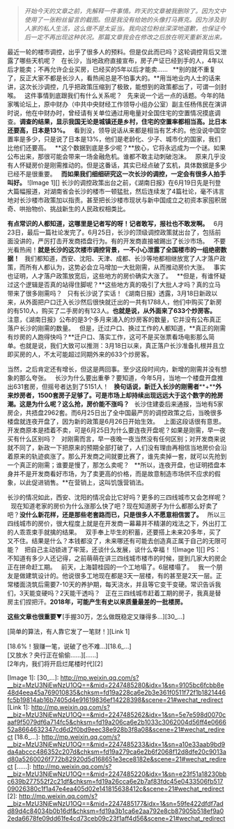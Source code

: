 > *开始今天的文章之前，先解释一件事情。昨天的文章被我删除了。因为文中使用了一张粉丝留言的截图。但是我没有给她的头像打马赛克。因为涉及到人家的私人生活，这么做不是太妥当。我向这位粉丝深深地道歉，也保证今后一定不再出现这种状况。那篇文章我会在修改之后放在明天重新发出来。*
  
最近一轮的楼市调控，出乎了很多人的预料。但是仅此而已吗？这轮调控背后又泄露了哪些天机呢？
 
在长沙，当地政府直接宣布，房子产证已经到手的人，4年以后才能卖；不再允许企业买房，已经买的5年以后才能卖……
 
**别的就不重复了，反正大家不都是长沙人，看热闹总是不怕事大的。**用当地业内人士的话来讲，这次长沙调控，几乎把政策压缩到了极致，能想到的政策都出了，可谓一剑封喉。
 
这件事情到底跟我们有什么关系呢？
 
先来说一个远一点的话题。今年的陆家嘴论坛上，原中财办（中共中央财经工作领导小组办公室）副主任杨伟民在演讲时说，他在中财办时，曾经请有关单位通过用电量对全国住宅的空置情况摸底调查。**调查的结果，显示我国无论是城镇还是乡村，住宅的空置率都相当高。比日本还要高，日本是****13%****。**
 
看到没，领导说话从来都是相当有艺术的。他没说中国空置率是多少，只是说了日本是13%，他们是老龄化、少子、城市化的国家，我们比他们还要高。
 
**这个数据到底是多少呢？**放心，它将永远成为一个谜。如果公布出来，那很可能会带来一场金融危机。谁都不敢主动刺破泡沫。
 
原来几乎没有人怀疑房价是刚需推动的。但是这番话，其实已经点破了玄机，具体数据是多少已经不是很重要。
 
**而如果我们细细研究这一次长沙的调控，一定会有很多人拍手叫好。**
![Image 1][]
长沙的调控政策出台之前，《湖南日报》在6月19日先是刊登大篇幅报道，对湖南省会长沙的楼市一顿猛批，然后连续发了4篇社论，毫不讳言地对长沙楼市政策加以指责。甚至把长沙楼市现状与新中国成立之初资本家囤积居奇、哄抬物价、挑战新生的人民政权相类比。
  
**有点常识的人都知道，这哪里是记者写的呀！记者敢写，报社也不敢发啊。**
 
6月23日，最后一篇社论发完了。6月25日，长沙的顶级调控政策就出台了，包括前面没讲的，严厉打击开发商捂盘行为。有的开发商直接被踢出了长沙市场。
 
不要光看热闹！**就是长沙的这次楼市调控背景，一不小心泄露了全国楼市的一组绝密数据！**
 
我们都知道，西安、沈阳、天津、成都、长沙等地都相继放宽了人才落户政策，而所有人都认为，这势必会立马增加一大批刚需，从而推动房价大涨。
 
事实也证明，人才落户政策放宽后，这些地方的房价确实大涨了。
 
**但是，有谁怀疑过这个逻辑是否真的站得住脚呢？**这些地方真的吸引了大批人才吗？真的立马带来了很多刚需吗？
 
只有长沙说了实话！《湖南日报》透露，3月18日新政以来，从外面把户口迁入长沙然后很快就迁出的一共有1788人，他们中购买了新房的有510人，购买了二手房的有123人。**也就是说，从外面来了****633****个炒房客。**
 
注意，《湖南日报》公布的是3个多月来涌入的炒房客的数量，它并没有公布真正落户长沙的刚需的数量。
 
但是，迁过户口、换过工作的人都知道，**真正的刚需有炒房的人跑得快吗？**迁户口、落实工作，这可不是买张票看场电影那么简单。也就是说，我们大致可以推测：3月18日以来，真正落户长沙准备扎根并且立即买房的人，不太可能超过同期外来的633个炒房客。
  
当然，之后肯定还有增长，但这是两回事。至少这段时间内，新增的刚需并没有想象的那么夸张。
 
长沙为什么要出重拳？要知道，今年5月，当地一个楼盘开盘推出631套房，但摇号者达到了5151人！
 
**换句话说，新迁入长沙的刚需者****+****外来炒房者，****1500****套房子足够了。可是市场上却持续出现远远大于这个数字的抢房潮。这是为什么呢？这么抢，房价能不涨吗？**
 
长沙住建委后来通报，当地有5家房企，共捂盘2962套。而6月25日出了全中国最严厉的调控政策之后，当晚很多楼盘就连夜开盘了，因为新的政策是6月26日开始生效。
 
上面这段话很有意思。开发商原本是捂着不卖，可是6月25日为什么要连夜开盘呢？如果是刚需，早一夜买有什么区别吗？
 
对刚需而言，早一夜晚一夜当然没有任何区别；对开发商来说就不同了，新政一下把原来的预期全部打破了，人们没有理由再相信当地房价会沿着原来的轨迹疯涨了。那么开发商之间就要比赛了，谁先卖掉一套，就可以先抢到一个真正的刚需；谁要是慢了，那怎么卖呢？
 
**所以，连夜开盘，也证明捂盘本身并不是开发商看好市场，为了卖更高的价格，而是故意制造市场供不应求的假象，以此促进销售。**在营销上，这叫饥饿营销法。
  
长沙的情况如此，西安、沈阳的情况会比它好吗？更多的三四线城市又会怎样呢？
 
现在知道老家的房价为什么涨那么快了吧？现在知道房子为什么都那么好卖了吧？**没什么新花样，还是那些老套路而已，只是很多人不愿意相信罢了。**
 
所以三四线城市的房价，很大程度上就是在开发商一幕幕并不精湛的戏法之下，外出打工的人乖乖束手就擒的结果。
 
双手奉上毕生的积蓄，还要搭上未来20多年，买了又不住。结果是什么？本钱都没了，未来哪还有可能去创造真正属于自己的无限可能？
 
把自己主动锁进了牢笼，还谈什么发展，谈什么幸福！
![Image 1][]
PS：不知道有多少人还记得，之前萌萌在讲三四线城市楼市的时候，提到几家大的房企正在拼命赶工期。
 
前天，上海碧桂园的一个工地塌了。6层楼塌了。
 
我一个朋友是做建筑设计的。他说很多工地现在都是3天一层楼，有的甚至是2天一层。正常楼面浇筑后需要7-10天的养护期，每天浇水，并且等它变干变硬。常识告诉我们，3天能变硬吗？2天能干透吗？
 
正在三四线城市赶着工期的房子，我真是替房主们捏把汗。**2018年，可能产生有史以来质量最差的一批楼房。**
  
**这些文章也很重要**▼[手握30万，怎么做既稳定又赚得多...][30_...]  
  
[简单的算法，有人靠它发了一笔财！][Link 1]  
  
[18.6%！狠赚一笔，说破了也不难...][18.6_...]  
[又放水？央行正在偷偷......][......]  
[2年内，我们将开启烂尾楼时代][2]

[Image 1]: 
[30_...]: http://mp.weixin.qq.com/s?__biz=MzU3NjEwNzU1OQ==&mid=2247485280&idx=1&sn=9105bc6fcbb8e48d4eea45a769010835&chksm=fd19a228ca6e2b3e361f0511f72f1b1821446fc5b19814ab16b7405d4e91619836ef14228398&scene=21#wechat_redirect
[Link 1]: http://mp.weixin.qq.com/s?__biz=MzU3NjEwNzU1OQ==&mid=2247485262&idx=1&sn=5e7e598d0070caaf9f5079df6a714fc5&chksm=fd19a206ca6e2b1033c3062004d56ff4e066652a8664632347cd6d2f0bd9eec38e928b3f8a08&scene=21#wechat_redirect
[18.6_...]: http://mp.weixin.qq.com/s?__biz=MzU3NjEwNzU1OQ==&mid=2247485233&idx=1&sn=a10e33aab9bd9da4abccc486352c207d&chksm=fd19a279ca6e2b6f2068f12d8dfe20c9013ad80a5260026f772b82920d5d168651e3ece8182e&scene=21#wechat_redirect
[......]: http://mp.weixin.qq.com/s?__biz=MzU3NjEwNzU1OQ==&mid=2247485220&idx=1&sn=e23f51a18230bbc639b277552f2c21df&chksm=fd19a26cca6e2b7af83fdc45e0433506fb51709026380c1f1a47e4ea405d02e141815638412c&scene=21#wechat_redirect
[2]: http://mp.weixin.qq.com/s?__biz=MzU3NjEwNzU1OQ==&mid=2247485177&idx=1&sn=59fe422dfdf7add89d4c84034b0b16df&chksm=fd19a3b1ca6e2aa792e8cb87905b518ef9a02eda6678fe09dd61fe4cd73ceb09c23f1aff4d56&scene=21#wechat_redirect